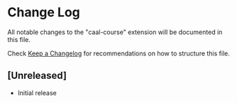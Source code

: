 # Change Log

All notable changes to the "caal-course" extension will be documented in this file.

Check [Keep a Changelog](http://keepachangelog.com/) for recommendations on how to structure this file.

## [Unreleased]

- Initial release